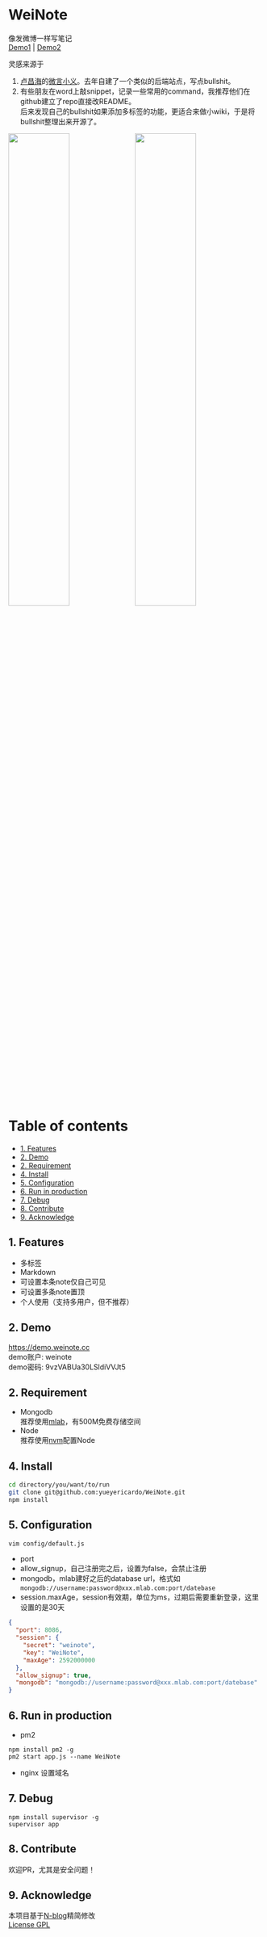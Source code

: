# WeiNote
像发微博一样写笔记  
[Demo1](https://demo.weinote.cc/notes)  |  [Demo2](https://wiki.yyrcd.com/notes)  

灵感来源于
1. [卢昌海](https://www.changhai.org/index.php)的[微言小义](https://www.changhai.org/articles/miscellaneous/blog/201906.php)。去年自建了一个类似的后端站点，写点bullshit。
2. 有些朋友在word上敲snippet，记录一些常用的command，我推荐他们在github建立了repo直接改README。  
后来发现自己的bullshit如果添加多标签的功能，更适合来做小wiki，于是将bullshit整理出来开源了。

<p class="img">
<a class="link"  href="https://yyrcd-1256568788.cos.na-siliconvalley.myqcloud.com/yyrcd/2019-06-13-222357.png">
<img width=49%  src="https://yyrcd-1256568788.cos.na-siliconvalley.myqcloud.com/yyrcd/2019-06-13-222357.png"></a>
<a class="link"  href="https://yyrcd-1256568788.cos.na-siliconvalley.myqcloud.com/yyrcd/2019-06-13-222927.png">
<img width=49%  src="https://yyrcd-1256568788.cos.na-siliconvalley.myqcloud.com/yyrcd/2019-06-13-222927.png"></a>
</p>

# Table of contents

* [1. Features](#1-features)
* [2. Demo](#2-demo)
* [2. Requirement](#2-requirement)
* [4. Install](#4-install)
* [5. Configuration](#5-configuration)
* [6. Run in production](#6-run-in-production)
* [7. Debug](#7-debug)
* [8. Contribute](#8-contribute)
* [9. Acknowledge](#9-acknowledge)

## 1. Features
- 多标签 
- Markdown
- 可设置本条note仅自己可见
- 可设置多条note置顶
- 个人使用（支持多用户，但不推荐）

## 2. Demo
https://demo.weinote.cc  
demo账户: weinote  
demo密码: 9vzVABUa30LSldiVVJt5  

## 2. Requirement
- Mongodb  
推荐使用[mlab](https://mlab.com/)，有500M免费存储空间
- Node  
推荐使用[nvm](https://blog.pm2.io/2018-02-19/Installing-Node-js-with-NVM/)配置Node

## 4. Install
```bash
cd directory/you/want/to/run
git clone git@github.com:yueyericardo/WeiNote.git
npm install
```

## 5. Configuration
```bash
vim config/default.js
```
- port
- allow_signup，自己注册完之后，设置为false，会禁止注册
- mongodb，mlab建好之后的database url，格式如`mongodb://username:password@xxx.mlab.com:port/datebase`
- session.maxAge，session有效期，单位为ms，过期后需要重新登录，这里设置的是30天
```json
{
  "port": 8086,
  "session": {
    "secret": "weinote",
    "key": "WeiNote",
    "maxAge": 2592000000
  },
  "allow_signup": true,
  "mongodb": "mongodb://username:password@xxx.mlab.com:port/datebase"
}
```

## 6. Run in production
- pm2 
```
npm install pm2 -g
pm2 start app.js --name WeiNote
```
- nginx 设置域名

## 7. Debug
```
npm install supervisor -g
supervisor app
```

## 8. Contribute
欢迎PR，尤其是安全问题！

## 9. Acknowledge
本项目基于[N-blog](https://github.com/nswbmw/N-blog)精简修改  
[License GPL](https://github.com/yueyericardo/WeiNote/blob/master/LICENSE)
